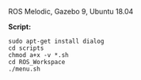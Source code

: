 ROS Melodic, Gazebo 9, Ubuntu 18.04 

**Script:**

``` 
sudo apt-get install dialog
cd scripts
chmod a+x -v *.sh
cd ROS_Workspace
./menu.sh
```

